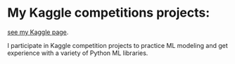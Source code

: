 # My Kaggle competitions projects:
[see my Kaggle page](https://www.kaggle.com/okindeeva).

I participate in Kaggle competition projects to practice ML modeling and get experience with a variety of Python ML libraries.
